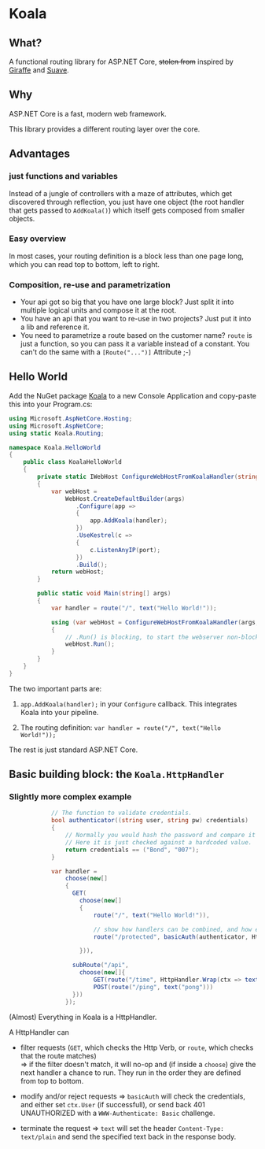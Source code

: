 # Koala


## What?

A functional routing library for ASP.NET Core, ~~stolen from~~ inspired by [Giraffe](https://github.com/giraffe-fsharp/Giraffe) and [Suave](https://github.com/SuaveIO/suave).

## Why

ASP.NET Core is a fast, modern web framework.

This library provides a different routing layer over the core.


## Advantages

### just functions and variables

Instead of a jungle of controllers with a maze of attributes, which get discovered through reflection, you just have one object (the root handler that gets passed to ``AddKoala()``) which itself gets composed from smaller objects.

### Easy overview

In most cases, your routing definition is a block less than one page long, which you can read top to bottom, left to right.

### Composition, re-use and parametrization

* Your api got so big that you have one large block? Just split it into multiple logical units and compose it at the root.
* You have an api that you want to re-use in two projects? Just put it into a lib and reference it.
* You need to parametrize a route based on the customer name? ``route`` is just a function, so you can pass it a variable instead of a constant. You can't do the same with a ``[Route("...")]`` Attribute ;-)



## Hello World

Add the NuGet package [Koala](https://www.nuget.org/packages/Koala/) to a new Console Application and copy-paste this into your Program.cs:

```C#
using Microsoft.AspNetCore.Hosting;
using Microsoft.AspNetCore;
using static Koala.Routing;

namespace Koala.HelloWorld
{
    public class KoalaHelloWorld
    {
        private static IWebHost ConfigureWebHostFromKoalaHandler(string[] args, int port, HttpHandler handler)
        {
            var webHost =
                WebHost.CreateDefaultBuilder(args)
                   .Configure(app =>
                   {
                       app.AddKoala(handler);
                   })
                   .UseKestrel(c =>
                   {
                       c.ListenAnyIP(port);
                   })
                   .Build();
            return webHost;
        }

        public static void Main(string[] args)
        {
            var handler = route("/", text("Hello World!"));

            using (var webHost = ConfigureWebHostFromKoalaHandler(args, port: 5000, handler: handler))
            {
                // .Run() is blocking, to start the webserver non-blocking, call .Start()
                webHost.Run();
            }
        }
    }
}

```

The two important parts are:

1) ``app.AddKoala(handler);`` in your ``Configure`` callback.
This integrates Koala into your pipeline.

2) The routing definition:
``var handler = route("/", text("Hello World!"));``

The rest is just standard ASP.NET Core.




## Basic building block: the ``Koala.HttpHandler``

### Slightly more complex example

```c#
            // The function to validate credentials.
            bool authenticator((string user, string pw) credentials)
            {
                // Normally you would hash the password and compare it against a database or whatever.
                // Here it is just checked against a hardcoded value.
                return credentials == ("Bond", "007");
            }

            var handler =
                choose(new[]
                {
                  GET(
                    choose(new[]
                    {
                        route("/", text("Hello World!")),

                        // show how handlers can be combined, and how easily a new handler can be created from these building blocks.
                        route("/protected", basicAuth(authenticator, HttpHandler.Wrap(ctx => text($"Welcome Agent {ctx.User.Identity.Name}!"))))

                    })),

                  subRoute("/api",
                    choose(new[]{
                        GET(route("/time", HttpHandler.Wrap(ctx => text($"{DateTime.Now}")))),
                        POST(route("/ping", text("pong")))
                  }))
                });
```

(Almost) Everything in Koala is a HttpHandler.

A HttpHandler can

* filter requests (``GET``, which checks the Http Verb, or ``route``, which checks that the route matches)  
 => if the filter doesn't match, it will no-op and (if inside a ``choose``) give the next handler a chance to run. They run in the order they are defined from top to bottom.
 
* modify and/or reject requests
 => ``basicAuth`` will check the credentials, and either set ``ctx.User`` (if successfull), or send back 401 UNAUTHORIZED with a ``WWW-Authenticate: Basic`` challenge.
 
 * terminate the request
  => ``text`` will set the header ``Content-Type: text/plain`` and send the specified text back in the response body.
  
  
